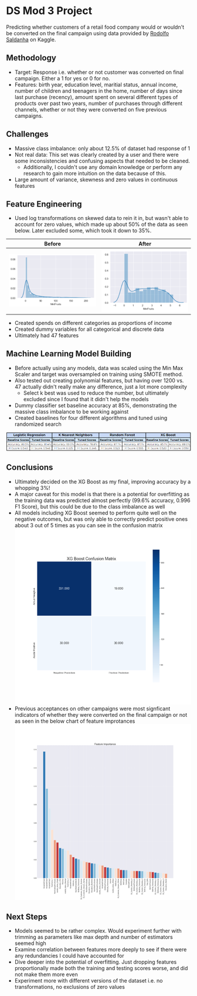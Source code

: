 # DS Mod 3 Project
Predicting whether customers of a retail food company would or wouldn't be converted on the final campaign using data provided by [Rodolfo Saldanha](https://www.kaggle.com/rodsaldanha/arketing-campaign#ml_project1_data.xlsx) on Kaggle.

## Methodology
* Target: Response i.e. whether or not customer was converted on final campaign. Either a 1 for yes or 0 for no.
* Features: birth year, education level, maritial status, annual income, number of children and teenagers in the home, number of days since last purchase (recency), amount spent on several different types of products over past two years, number of purchases through different channels, whether or not they were converted on five previous campaigns.

## Challenges
* Massive class imbalance: only about 12.5% of dataset had response of 1
* Not real data: This set was clearly created by a user and there were some inconsistencies and confusing aspects that needed to be cleaned.
    * Additionally, I couldn't use any domain knowledge or perform any research to gain more intuition on the data because of this.
* Large amount of variance, skewness and zero values in continuous features

## Feature Engineering
* Used log transformations on skewed data to rein it in, but wasn't able to account for zero values, which made up about 50% of the data as seen below. Later excluded some, which took it down to 35%.

| Before | After |
| -------- | -------- |
|![image-1](charts/pre-log.png) | ![image-2](charts/post-log.png)|
* Created spends on different categories as proportions of income
* Created dummy variables for all categorical and discrete data
* Ultimately had 47 features

## Machine Learning Model Building
* Before actually using any models, data was scaled using the Min Max Scaler and target was oversampled on training using SMOTE method.
* Also tested out creating polynomial features, but having over 1200 vs. 47 actually didn't really make any difference, just a lot more complexity
    * Select k best was used to reduce the number, but ultimately excluded since I found that it didn't help the models
* Dummy classifier set baseline accuracy at 85%, demonstrating the massive class imbalance to be working against
* Created baselines for four different algorithms and tuned using randomized search

![image-3](charts/model_scores.png)<br>

## Conclusions
* Ultimately decided on the XG Boost as my final, improving accuracy by a whopping 3%!
* A major caveat for this model is that there is a potential for overfitting as the training data was predicted almost perfectly (99.6% accuracy, 0.996 F1 Score), but this could be due to the class imbalance as well
* All models including XG Boost seemed to perform quite well on the negative outcomes, but was only able to correctly predict positive ones about 3 out of 5 times as you can see in the confusion matrix
![image-4](charts/XG_Boost_Confusion_Matrix.png)<br>
* Previous acceptances on other campaigns were most signficant indicators of whether they were converted on the final campaign or not as seen in the below chart of feature improtances
![image-5](charts/feature_importance.png)<br>

## Next Steps
* Models seemed to be rather complex. Would experiment further with trimming as parameters like max depth and number of estimators seemed high
* Examine correlation between features more deeply to see if there were any redundancies I could have accounted for
* Dive deeper into the potential of overfitting. Just dropping features proportionally made both the training and testing scores worse, and did not make them more even
* Experiment more with different versions of the dataset i.e. no transformations, no exclusions of zero values
